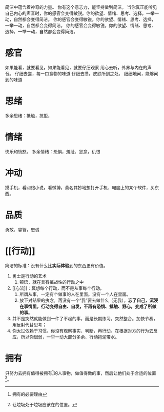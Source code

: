 简洁中蕴含着神奇的力量。
你有这个意志力，能坚持做到简洁。
当你真正能听见自己内心的声音时，你的感官会变得敏锐。你的欲望、情绪、思考、选择，一举一动，自然都会变得简洁。 你的感官会变得敏锐。你的欲望、情绪、思考、选择，一举一动，自然都会变得简洁。 你的感官会变得敏锐。你的欲望、情绪、思考、选择，一举一动，自然都会变得简洁。
# 感官
如果能看，就要看见，如果能看见，就要仔细观察
用心去听，外界与内在的声音。
仔细去尝，每一口食物的味道
仔细去摸，皮肤所到之处。
细细地闻，能够闻到的味道
# 思绪
多余思绪：抵触，抗拒，
# 情绪
快乐和愤怒。
多余情绪：恐惧，羞耻，怨念，仇恨
# 冲动
摸手机，看网络小说，看微博，莫名其妙地想打开手机、电脑上的某个软件，买东西。
# 品质
勇敢，睿智，忠诚
# [[行动]] 
简洁的标准：没有什么比**实际体验**到的东西更有价值。

1. 勇士是行动的艺术
	1. 顿悟，就在具有挑战性的行动之中
2. [[心流]]：冥想每个行动，而不是从事每个行动。
	1. 所谓从事，一定有个做事的人在里面。没有一个人在里面。
	2. 放下对结果的执念，再没有一个“我”要去做什么（无我）。**忘了自己，沉浸在事情里，行动变得自由、自发，不再有恐惧、抵触、野心，变成了所做的事**。
3. 并不是突然就能做到一件了不起的事，而是长期练习。突然整合。加快节奏，用反射代替思考；
4. 你太过依赖于习惯。你没有观察事实、判断，再行动。在根据对方的行为去反应，所以你很弱，一举一动大部分多余、行动拖泥带水。
# 拥有
只努力去拥有值得被拥有[^1]的人事物，做值得做的事，然后让他们处于合适的位置[^2]。


[^1]: 拥有的必要理由
[^2]: 让垃圾处于垃圾应该在的位置。